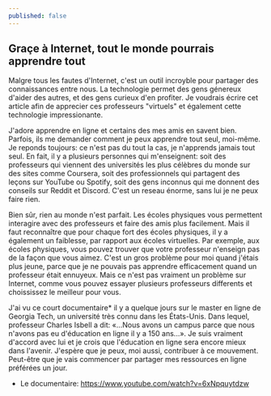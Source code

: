```yaml
---
published: false
---
```

## Graçe à Internet, tout le monde pourrais apprendre tout

Malgre tous les fautes d'Internet, c'est un outil incroyble pour partager des connaissances entre nous. La technologie permet des gens génereux d'aider des autres, et des gens curieux d'en profiter. Je voudrais écrire cet article afin de apprecier ces professeurs "virtuels" et également cette technologie impressionante.

J'adore apprendre en ligne et certains des mes amis en savent bien. Parfois, ils me demander comment je peux apprendre tout seul, moi-même. Je reponds toujours: ce n'est pas du tout la cas, je n'apprends jamais tout seul. En fait, il y a plusieurs personnes qui m'enseignent: soit des professeurs qui viennent des universités les plus célèbres du monde sur des sites comme Coursera, soit des professionnels qui partagent des leçons sur YouTube ou Spotify, soit des gens inconnus qui me donnent des conseils sur Reddit et Discord. C'est un reseau énorme, sans lui je ne peux faire rien.

Bien sûr, rien au monde n'est parfait. Les écoles physiques vous permettent interagire avec des professeurs et faire des amis plus facilement. Mais il faut reconnaître que pour chaque fort des écoles physiques, il y a également un faiblesse, par rapport aux écoles virtuelles. Par exemple, aux écoles physiques, vous pouvez trouver que votre professeur n'enseign pas de la façon que vous aimez. C'est un gros problème pour moi quand j'étais plus jeune, parce que je ne pouvais pas apprendre efficacement quand un professeur était ennuyeux. Mais ce n'est pas vraiment un problème sur Internet, comme vous pouvez essayer plusieurs professeurs differents et choississez le meilleur pour vous. 

J'ai vu ce court documentaire* il y a quelque jours sur le master en ligne de Georgia Tech, un université très connu dans les États-Unis. Dans lequel, professeur Charles Isbell a dit: «...Nous avons un campus parce que nous n'avons pas eu d'éducation en ligne il y a 150 ans...». Je suis vraiment d'accord avec lui et je crois que l'éducation en ligne sera encore mieux dans l'avenir. J'espère que je peux, moi aussi, contribuer à ce mouvement. Peut-être que je vais commencer par partager mes ressources en ligne préférées un jour.

* Le documentaire: https://www.youtube.com/watch?v=6xNpquytdzw